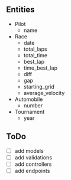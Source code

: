 ## Entities
  * Pilot
    * name 
  * Race
    * date
    * total_laps
    * total_time
    * best_lap
    * time_best_lap
    * diff
    * gap 
    * starting_grid
    * average_velocity
  * Automobile
    * number 
  * Tournament
    * year

## ToDo
  - [ ] add models
  - [ ] add validations
  - [ ] add controllers
  - [ ] add endpoints
